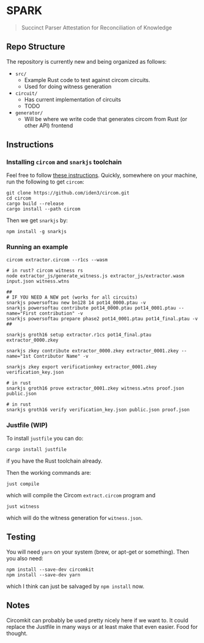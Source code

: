 # SPARK
> Succinct Parser Attestation for Reconciliation of Knowledge 

## Repo Structure
The repository is currently new and being organized as follows:
 - `src/`
    - Example Rust code to test against circom circuits.
    - Used for doing witness generation
 - `circuit/`
    - Has current implementation of circuits
    - TODO
 - `generator/` 
    - Will be where we write code that generates circom from Rust (or other API) frontend

## Instructions

### Installing `circom` and `snarkjs` toolchain
Feel free to follow [these instructions](https://docs.circom.io/getting-started/installation/#installing-dependencies).
Quickly, somewhere on your machine, run the following to get `circom`:
```
git clone https://github.com/iden3/circom.git
cd circom
cargo build --release
cargo install --path circom
```
Then we get `snarkjs` by:
```
npm install -g snarkjs
```

### Running an example
```
circom extractor.circom --r1cs --wasm

# in rust? circom witness rs
node extractor_js/generate_witness.js extractor_js/extractor.wasm input.json witness.wtns

##
# IF YOU NEED A NEW pot (works for all circuits)
snarkjs powersoftau new bn128 14 pot14_0000.ptau -v
snarkjs powersoftau contribute pot14_0000.ptau pot14_0001.ptau --name="First contribution" -v
snarkjs powersoftau prepare phase2 pot14_0001.ptau pot14_final.ptau -v
##

snarkjs groth16 setup extractor.r1cs pot14_final.ptau extractor_0000.zkey

snarkjs zkey contribute extractor_0000.zkey extractor_0001.zkey --name="1st Contributor Name" -v

snarkjs zkey export verificationkey extractor_0001.zkey verification_key.json

# in rust
snarkjs groth16 prove extractor_0001.zkey witness.wtns proof.json public.json

# in rust
snarkjs groth16 verify verification_key.json public.json proof.json
```

### Justfile (WIP)
To install `justfile` you can do:
```
cargo install justfile
```
if you have the Rust toolchain already.

Then the working commands are:
```
just compile
```
which will compile the Circom `extract.circom` program and
```
just witness
```
which will do the witness generation for `witness.json`.

## Testing
You will need `yarn` on your system (brew, or apt-get or something). 
Then you also need:
```
npm install --save-dev circomkit
npm install --save-dev yarn
```

which I think can just be salvaged by `npm install` now.

## Notes
Circomkit can probably be used pretty nicely here if we want to. It could replace the Justfile in many ways or at least make that even easier. Food for thought.
